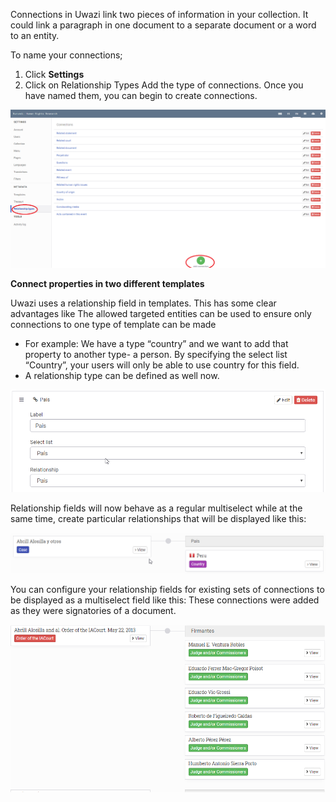 
Connections in Uwazi link two pieces of information in your collection. It could link a paragraph in one document to a separate document or a word to an entity. 

To name your connections; 
1. Click **Settings**
2. Click on Relationship Types 
Add the type of connections. Once you have named them, you can begin to create connections.

![](https://github.com/quincywiele/HURIDOCS-User-Manuals/blob/master/createrelations.png)

**Connect properties in two different templates**

Uwazi uses a relationship field in templates. This has some clear advantages like
The allowed targeted entities can be used to ensure only connections to one type of template can be made
* For example: We have a type “country” and we want to add that property to another type- a person. By specifying the select list “Country”, your users will only be able to use country for this field. 
* A relationship type can be defined as well now. 

![](https://github.com/quincywiele/HURIDOCS-User-Manuals/blob/master/pais.png)

Relationship fields will now behave as a regular multiselect while at the same time, create particular relationships that will be displayed like this:

![](https://github.com/quincywiele/HURIDOCS-User-Manuals/blob/master/abrill.png)

You can configure your relationship fields for existing sets of connections to be displayed as a multiselect field like this:
These connections were added as they were signatories of a document.

![](https://github.com/quincywiele/HURIDOCS-User-Manuals/blob/master/signatories.png)
 


